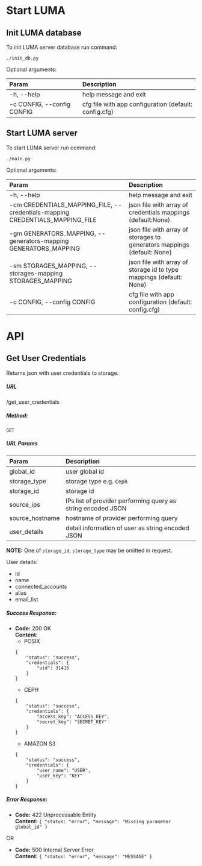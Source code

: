 Start LUMA 
=====
**Init LUMA database**
----
To init LUMA server database run command:

    ./init_db.py

Optional arguments:

| Param  | Description |
| :--  | :-- |
| -h, --help  | help message and exit |
| -c CONFIG, --config CONFIG | cfg file with app configuration (default: config.cfg) |


**Start LUMA server**
----
To start LUMA server run command:

    ./main.py

Optional arguments:

| Param  | Description |
| :--  | :-- |
| -h, --help  | help message and exit |
| -cm CREDENTIALS_MAPPING_FILE, --credentials-mapping CREDENTIALS_MAPPING_FILE | json file with array of credentials mappings (default:None) |
| -gm GENERATORS_MAPPING, --generators-mapping GENERATORS_MAPPING | json file with array of storages to generators mappings (default: None) |
| -sm STORAGES_MAPPING, --storages-mapping STORAGES_MAPPING | json file with array of storage id to type mappings (default: None) |
| -c CONFIG, --config CONFIG | cfg file with app configuration (default: config.cfg) |


API
=====

**Get User Credentials**
----
  Returns json with user credentials to storage.

##### **URL**

  /get_user_credentials

##### **Method:**

  `GET`

##### **URL Params**

| Param  | Description | 
| :--  | :-- | 
| global_id  | user global id | 
| storage_type | storage type e.g. `Ceph` | 
| storage_id | storage id | 
| source_ips | IPs list of provider performing query as string encoded JSON |
| source_hostname | hostname of provider performing query | 
| user_details | detail information of user as string encoded JSON | 

**NOTE:** One of `storage_id`, `storage_type` may be omitted in request.

User details:

* id
* name
* connected_accounts
* alias
* email_list 
    
##### **Success Response:**

* **Code:** 200 OK <br />
  **Content:**
  * POSIX
  ```
  {
      "status": "success",
      "credentials": {
          "uid": 31415
      }
  }
  ```
  * CEPH
  ```
  {
      "status": "success",
      "credentials": {
          "access_key": "ACCESS_KEY",
          "secret_key": "SECRET_KEY"
      }
  }
  ```
  * AMAZON S3
  ```
  {
      "status": "success",
      "credentials": {
          "user_name": "USER",
          "user_key": "KEY"
      }
  }
  ```

##### **Error Response:**

  * **Code:** 422 Unprocessable Entity <br />
    **Content:** `{ "status: "error", "message": "Missing parameter global_id" }`

  OR

  * **Code:** 500 Internal Server Error <br />
    **Content:** `{ "status: "error", "message": "MESSAGE" }`
